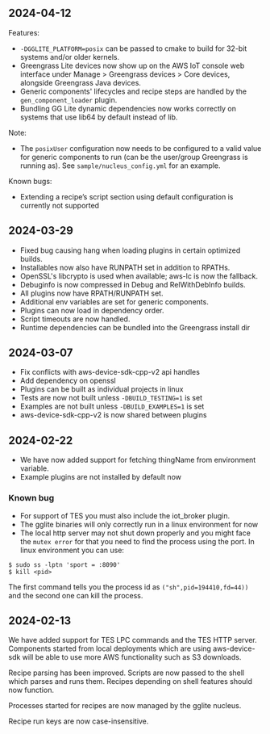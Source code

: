 ## 2024-04-12

Features:

- `-DGGLITE_PLATFORM=posix` can be passed to cmake to build for 32-bit systems
  and/or older kernels.
- Greengrass Lite devices now show up on the AWS IoT console web interface under
  Manage > Greengrass devices > Core devices, alongside Greengrass Java devices.
- Generic components' lifecycles and recipe steps are handled by the
  `gen_component_loader` plugin.
- Bundling GG Lite dynamic dependencies now works correctly on systems that use
  lib64 by default instead of lib.

Note:

- The `posixUser` configuration now needs to be configured to a valid value for
  generic components to run (can be the user/group Greengrass is running as).
  See `sample/nucleus_config.yml` for an example.

Known bugs:

- Extending a recipe’s script section using default configuration is currently
  not supported

## 2024-03-29

- Fixed bug causing hang when loading plugins in certain optimized builds.
- Installables now also have RUNPATH set in addition to RPATHs.
- OpenSSL's libcrypto is used when available; aws-lc is now the fallback.
- Debuginfo is now compressed in Debug and RelWithDebInfo builds.
- All plugins now have RPATH/RUNPATH set.
- Additional env variables are set for generic components.
- Plugins can now load in dependency order.
- Script timeouts are now handled.
- Runtime dependencies can be bundled into the Greengrass install dir

## 2024-03-07

- Fix conflicts with aws-device-sdk-cpp-v2 api handles
- Add dependency on openssl
- Plugins can be built as individual projects in linux
- Tests are now not built unless `-DBUILD_TESTING=1` is set
- Examples are not built unless `-DBUILD_EXAMPLES=1` is set
- aws-device-sdk-cpp-v2 is now shared between plugins

## 2024-02-22

- We have now added support for fetching thingName from environment variable.
- Example plugins are not installed by default now

### Known bug

- For support of TES you must also include the iot_broker plugin.
- The gglite binaries will only correctly run in a linux environment for now
- The local http server may not shut down properly and you might face the
  `mutex error` for that you need to find the process using the port. In linux
  environment you can use:

```
$ sudo ss -lptn 'sport = :8090'
$ kill <pid>
```

The first command tells you the process id as `("sh",pid=194410,fd=44))` and the
second one can kill the process.

## 2024-02-13

We have added support for TES LPC commands and the TES HTTP server. Components
started from local deployments which are using aws-device-sdk will be able to
use more AWS functionality such as S3 downloads.

Recipe parsing has been improved. Scripts are now passed to the shell which
parses and runs them. Recipes depending on shell features should now function.

Processes started for recipes are now managed by the gglite nucleus.

Recipe run keys are now case-insensitive.
